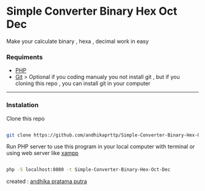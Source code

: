 # Simple Converter Binary Hex Oct Dec

Make your calculate binary , hexa , decimal work in easy

### Requiments
- [PHP](php.md)
- [Git](git.md) > Optional if you coding manualy you not install git , but if you cloning this repo , you can install git in your computer

---
### Instalation

Clone this repo

```bash

git clone https://github.com/andhikaprttp/Simple-Converter-Binary-Hex-Oct-Dec


```

Run PHP server to use this program in your local computer with terminal or using web server like [xampp](https://www.apachefriends.org/)

```bash

php -S localhost:8080 -t Simple-Converter-Binary-Hex-Oct-Dec

```

created : [andhika pratama putra](andhika.md)
